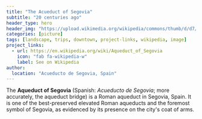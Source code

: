 ```yaml
---
title: "The Acueduct of Segovia"
subtitle: "20 centuries ago"
header_type: hero
header_img: "https://upload.wikimedia.org/wikipedia/commons/thumb/d/d7/Acueducto_Segovia_noche.JPG/1024px-Acueducto_Segovia_noche.JPG"
categories: [picture]
tags: [landscape, trips, downtown, project-links, wikipedia, image]
project_links:
  - url: https://en.wikipedia.org/wiki/Aqueduct_of_Segovia
    icon: "fab fa-wikipedia-w"
    label: See on Wikipedia
author:
  location: "Acueducto de Segovia, Spain"
---
```


The **Aqueduct of Segovia** (Spanish: *Acueducto de Segovia*; more accurately, the aqueduct bridge) is a Roman aqueduct in Segovia, Spain. It is one of the best-preserved elevated Roman aqueducts and the foremost symbol of Segovia, as evidenced by its presence on the city's coat of arms.